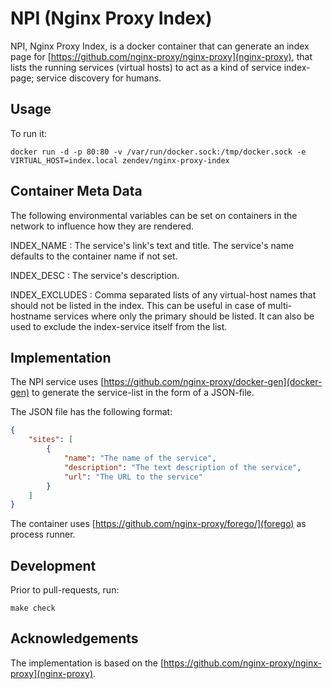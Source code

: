 NPI (Nginx Proxy Index)
=======================

NPI, Nginx Proxy Index, is a docker container that can generate an index page
for [https://github.com/nginx-proxy/nginx-proxy](nginx-proxy), that lists the
running services (virtual hosts) to act as a kind of service index-page;
service discovery for humans.

Usage
-----

To run it:

```console
docker run -d -p 80:80 -v /var/run/docker.sock:/tmp/docker.sock -e VIRTUAL_HOST=index.local zendev/nginx-proxy-index
```

Container Meta Data
-------------------

The following environmental variables can be set on containers in the network to
influence how they are rendered.

INDEX_NAME
: The service's link's text and title. The service's name defaults to the container name if not set.

INDEX_DESC
: The service's description.

INDEX_EXCLUDES
: Comma separated lists of any virtual-host names that should not be listed in the index.
  This can be useful in case of multi-hostname services where only the primary should be listed.
  It can also be used to exclude the index-service itself from the list.

Implementation
--------------

The NPI service uses [https://github.com/nginx-proxy/docker-gen](docker-gen) to
generate the service-list in the form of a JSON-file.

The JSON file has the following format:

```json
{
    "sites": [
        {
            "name": "The name of the service",
            "description": "The text description of the service",
            "url": "The URL to the service"
        }
    ]
}
```

The container uses [https://github.com/nginx-proxy/forego/](forego) as process runner.

Development
-----------

Prior to pull-requests, run:

```console
make check
```

Acknowledgements
-----------------

The implementation is based on the [https://github.com/nginx-proxy/nginx-proxy](nginx-proxy).
